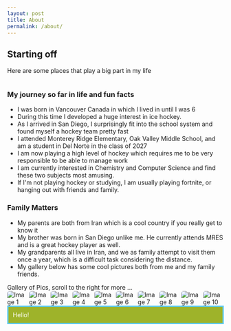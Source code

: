 ```yaml
---
layout: post
title: About
permalink: /about/
---
```


## Starting off 
Here are some places that play a big part in my life 

<style>
    /* Style looks pretty compact, trace grid-container and grid-item in the code */
    .grid-container {
        display: grid;
        grid-template-columns: repeat(auto-fill, minmax(150px, 1fr)); /* Dynamic columns */
        gap: 10px;
    }
    .grid-item {
        text-align: center;
    }
    .grid-item img {
        width: 100%;
        height: 100px; /* Fixed height for uniformity */
        object-fit: contain; /* Ensure the image fits within the fixed height */
    }
    .grid-item p {
        margin: 5px 0; /* Add some margin for spacing */
    }

        .image-gallery {
        display: flex;
        flex-wrap: nowrap;
        overflow-x: auto;
        gap: 10px;
        }

    .image-gallery img {
        max-height: 150px;
        object-fit: cover;
        border-radius: 5px;
    }
    
</style>

<!-- This grid_container class is for the CSS styling, the id is for JavaScript connection -->
<div class="grid-container" id="grid_container">
    <!-- content will be added here by JavaScript -->
</div>

<script>
    // 1. Make a connection to the HTML container defined in the HTML div
    var container = document.getElementById("grid_container"); // This container connects to the HTML div

    // 2. Define a JavaScript object for our http source and our data rows for the Living in the World grid
    var http_source = "https://upload.wikimedia.org/wikipedia/commons/";
    var living_in_the_world = [
        {"flag": "0/01/Flag_of_California.svg", "greeting": "Best state", "description": "Have been living here since 2014 and it is awesome"},
        {"flag": "c/cf/Flag_of_Canada.svg", "greeting": "Great Childhood", "description": "Lived in Canada for the first 6 years of my life, was where I developed a passion for hockey"},
        {"flag": "c/ca/Flag_of_Iran.svg", "greeting": "Cool Country", "description": "Where my parents were born, occasionally visit it"},
        {"flag": "a/a4/Flag_of_the_United_States.svg", "greeting": "America", "description": "Home country in which I travel all around for hockey tournaments"},
    ]; 
    
    // 3a. Consider how to update style count for size of container
    // The grid-template-columns has been defined as dynamic with auto-fill and minmax

    // 3b. Build grid items inside of our container for each row of data
    for (const location of living_in_the_world) {
        // Create a "div" with "class grid-item" for each row
        var gridItem = document.createElement("div");
        gridItem.className = "grid-item";  // This class name connects the gridItem to the CSS style elements
        // Add "img" HTML tag for the flag
        var img = document.createElement("img");
        img.src = http_source + location.flag; // concatenate the source and flag
        img.alt = location.flag + " Flag"; // add alt text for accessibility

        // Add "p" HTML tag for the description
        var description = document.createElement("p");
        description.textContent = location.description; // extract the description

        // Add "p" HTML tag for the greeting
        var greeting = document.createElement("p");
        greeting.textContent = location.greeting;  // extract the greeting

        // Append img and p HTML tags to the grid item DIV
        gridItem.appendChild(img);
        gridItem.appendChild(description);
        gridItem.appendChild(greeting);

        // Append the grid item DIV to the container DIV
        container.appendChild(gridItem);
    }
</script>
### My journey so far in life and fun facts 
- I was born in Vancouver Canada in which I lived in until I was 6
- During this time I developed a huge interest in ice hockey.
- As I arrived in San Diego, I surprisingly fit into the school system and found myself a hockey team pretty fast
- I attended Monterey Ridge Elementary, Oak Valley Middle School, and am a student in Del Norte in the class of 2027
- I am now playing a high level of hockey which requires me to be very responsible to be able to manage work
- I am currently interested in Chemistry and Computer Science and find these two subjects most amusing.
- If I'm not playing hockey or studying, I am usually playing fortnite, or hanging out with friends and family.

### Family Matters
- My parents are both from Iran which is a cool country if you really get to know it
- My brother was born in San Diego unlike me. He currently attends MRES and is a great hockey player as well.
- My grandparents all live in Iran, and we as family attempt to visit them once a year, which is a difficult task considering the distance.
- My gallery below has some cool pictures both from me and my family friends.

<comment>
Gallery of Pics, scroll to the right for more ...
</comment>
<div class="image-gallery">
  <img src="{{site.baseurl}}/images/about me/download (15).jpeg" alt="Image 1">
  <img src="{{site.baseurl}}/images/about me/File_001.png" alt="Image 2">
  <img src="{{site.baseurl}}/images/about me/File_002.png" alt="Image 3">
  <img src="{{site.baseurl}}/images/about me/IMG_6222.jpg" alt="Image 4">
  <img src="{{site.baseurl}}/images/about me/INSERT_HERE" alt="Image 5">
  <img src="{{site.baseurl}}/images/about me/INSERT_HERE" alt="Image 6">
  <img src="{{site.baseurl}}/images/about me/INSERT_HERE" alt="Image 7">
  <img src="{{site.baseurl}}/images/about me/INSERT_HERE" alt="Image 8">
  <img src="{{site.baseurl}}/images/about me/INSERT_HERE" alt="Image 9">
  <img src="{{site.baseurl}}/images/about me/INSERT_HERE" alt="Image 10">
  <img src="{{site.baseurl}}/images/about me/INSERT_HERE" alt="Image 11">
  <img src="{{site.baseurl}}/images/about me/INSERT_HERE" alt="Image 12">
</div>
<script src="https://utteranc.es/client.js"
        repo="ariasabzehgar2009/aria_2009"
        issue-term="pathname"
        theme="github-light"
        crossorigin="anonymous"
        async>

</script>
<html>
    <head>
        <style>
            .white-on-dark {
                color: #fff; /* short-hand for #ffffff, which is white */
                background-color: #9eb32a; /* color code for dark grey */
                padding: 10px; /* padding around text */
                border: 3px solid #5bc9eb; /* short-hand for #cccccc, which is light grey */
            }
        </style>
    </head>
    <body>
        <!-- Hide raw data in page -->
        <p id="data" hidden>
            Initial secret data 
        </p>
        <!-- Output HTML data within container -->
        <div class="white-on-dark" id="output">
            Hello!
        </div>
    </body>
</html>


<script src="https://utteranc.es/client.js"
        repo="ariasabzehgar2009/aria_2009"
        issue-term="pathname"
        theme="github-light"
        crossorigin="anonymous"
        async
</script>


